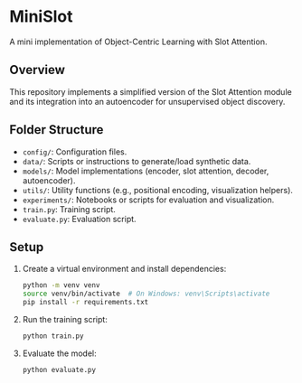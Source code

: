 # MiniSlot

A mini implementation of Object-Centric Learning with Slot Attention.

## Overview

This repository implements a simplified version of the Slot Attention module and its integration into an autoencoder for unsupervised object discovery.

## Folder Structure

- `config/`: Configuration files.
- `data/`: Scripts or instructions to generate/load synthetic data.
- `models/`: Model implementations (encoder, slot attention, decoder, autoencoder).
- `utils/`: Utility functions (e.g., positional encoding, visualization helpers).
- `experiments/`: Notebooks or scripts for evaluation and visualization.
- `train.py`: Training script.
- `evaluate.py`: Evaluation script.

## Setup

1. Create a virtual environment and install dependencies:
   ```bash
   python -m venv venv
   source venv/bin/activate  # On Windows: venv\Scripts\activate
   pip install -r requirements.txt
   ```

2. Run the training script:
   ```bash
   python train.py
   ```

3. Evaluate the model:
   ```bash
   python evaluate.py
   ```



